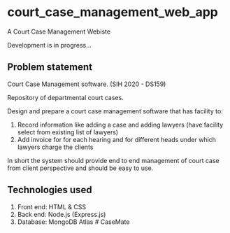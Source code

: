 # court_case_management_web_app
A Court Case Management Webiste

Development is in progress...

## Problem statement
Court Case Management software. (SIH 2020 - DS159)

Repository of departmental court cases.

Design and prepare a court case management software that has facility to: 
1. Record information like adding a case and adding lawyers (have facility select from existing list of lawyers)
2. Add invoice for for each hearing and for different heads under which lawyers charge the clients

In short the system should provide end to end management of court case from client perspective and should be easy to use.


## Technologies used
1. Front end: HTML & CSS
2. Back end: Node.js (Express.js)
3. Database: MongoDB Atlas
#   C a s e M a t e  
 